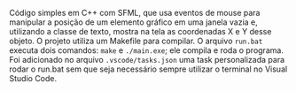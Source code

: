 Código simples em C++ com SFML, que usa eventos de mouse para manipular a posição de um elemento gráfico em uma janela vazia e, utilizando a classe de texto, mostra na tela as coordenadas X e Y desse objeto.
O projeto utiliza um Makefile para compilar. O arquivo `run.bat` executa dois comandos: `make` e `./main.exe`; ele compila e roda o programa. Foi adicionado no arquivo `.vscode/tasks.json` uma task personalizada para rodar o run.bat sem que seja necessário sempre utilizar o terminal no Visual Studio Code.